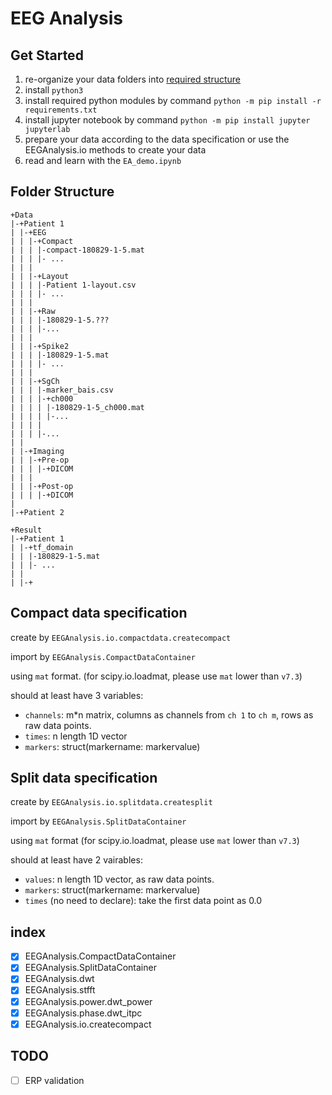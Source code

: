 # EEG Analysis

## Get Started
1. re-organize your data folders into [required structure](#Folder-Structure)
2. install `python3`
3. install required python modules by command `python -m pip install -r requirements.txt`
4. install jupyter notebook by command `python -m pip install jupyter jupyterlab`
5. prepare your data according to the data specification or use
   the EEGAnalysis.io methods to create your data
6. read and learn with the `EA_demo.ipynb`

## Folder Structure
```
+Data
|-+Patient 1
| |-+EEG
| | |-+Compact
| | | |-compact-180829-1-5.mat
| | | |- ...
| | |
| | |-+Layout
| | | |-Patient 1-layout.csv
| | | |- ...
| | |
| | |-+Raw
| | | |-180829-1-5.???
| | | |-...
| | |
| | |-+Spike2
| | | |-180829-1-5.mat
| | | |- ...
| | |
| | |-+SgCh
| | | |-marker_bais.csv
| | | |-+ch000
| | | | |-180829-1-5_ch000.mat
| | | | |-...
| | | |
| | | |-...
| |
| |-+Imaging
| | |-+Pre-op
| | | |-+DICOM
| | |
| | |-+Post-op
| | | |-+DICOM
|
|-+Patient 2

+Result
|-+Patient 1
| |-+tf_domain
| | |-180829-1-5.mat
| | |- ...
| |
| |-+

```

## Compact data specification

create by `EEGAnalysis.io.compactdata.createcompact`

import by `EEGAnalysis.CompactDataContainer`

using `mat` format.
(for scipy.io.loadmat, please use `mat` lower than `v7.3`)

should at least have 3 variables:
- `channels`: m\*n matrix, columns as channels from `ch 1` to `ch m`, rows as raw data points.
- `times`: n length 1D vector
- `markers`: struct(markername: markervalue)

## Split data specification

create by `EEGAnalysis.io.splitdata.createsplit`

import by `EEGAnalysis.SplitDataContainer`

using `mat` format
(for scipy.io.loadmat, please use `mat` lower than `v7.3`)

should at least have 2 vairables:
- `values`: n length 1D vector, as raw data points.
- `markers`: struct(markername: markervalue)
- `times` (no need to declare): take the first data point as 0.0

## index
- [x] EEGAnalysis.CompactDataContainer
- [x] EEGAnalysis.SplitDataContainer
- [x] EEGAnalysis.dwt
- [x] EEGAnalysis.stfft
- [x] EEGAnalysis.power.dwt_power
- [x] EEGAnalysis.phase.dwt_itpc
- [x] EEGAnalysis.io.createcompact

## TODO
- [ ] ERP validation
